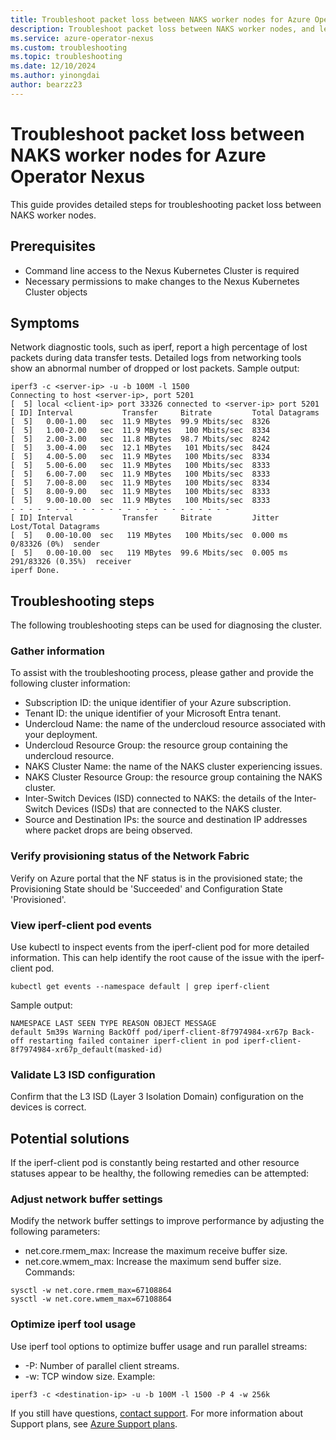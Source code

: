 ```yaml
---
title: Troubleshoot packet loss between NAKS worker nodes for Azure Operator Nexus
description: Troubleshoot packet loss between NAKS worker nodes, and learn how to debug the issue.
ms.service: azure-operator-nexus
ms.custom: troubleshooting
ms.topic: troubleshooting
ms.date: 12/10/2024
ms.author: yinongdai    
author: bearzz23
---
```

# Troubleshoot packet loss between NAKS worker nodes for Azure Operator Nexus
This guide provides detailed steps for troubleshooting packet loss between NAKS worker nodes.

## Prerequisites

* Command line access to the Nexus Kubernetes Cluster is required
* Necessary permissions to make changes to the Nexus Kubernetes Cluster objects

## Symptoms

Network diagnostic tools, such as iperf, report a high percentage of lost packets during data transfer tests. Detailed logs from networking tools show an abnormal number of dropped or lost packets.
Sample output:
```console
iperf3 -c <server-ip> -u -b 100M -l 1500
Connecting to host <server-ip>, port 5201
[  5] local <client-ip> port 33326 connected to <server-ip> port 5201
[ ID] Interval           Transfer     Bitrate         Total Datagrams
[  5]   0.00-1.00   sec  11.9 MBytes  99.9 Mbits/sec  8326
[  5]   1.00-2.00   sec  11.9 MBytes   100 Mbits/sec  8334
[  5]   2.00-3.00   sec  11.8 MBytes  98.7 Mbits/sec  8242
[  5]   3.00-4.00   sec  12.1 MBytes   101 Mbits/sec  8424
[  5]   4.00-5.00   sec  11.9 MBytes   100 Mbits/sec  8334
[  5]   5.00-6.00   sec  11.9 MBytes   100 Mbits/sec  8333
[  5]   6.00-7.00   sec  11.9 MBytes   100 Mbits/sec  8333
[  5]   7.00-8.00   sec  11.9 MBytes   100 Mbits/sec  8334
[  5]   8.00-9.00   sec  11.9 MBytes   100 Mbits/sec  8333
[  5]   9.00-10.00  sec  11.9 MBytes   100 Mbits/sec  8333
- - - - - - - - - - - - - - - - - - - - - - - - -
[ ID] Interval           Transfer     Bitrate         Jitter    Lost/Total Datagrams
[  5]   0.00-10.00  sec   119 MBytes   100 Mbits/sec  0.000 ms  0/83326 (0%)  sender
[  5]   0.00-10.00  sec   119 MBytes  99.6 Mbits/sec  0.005 ms  291/83326 (0.35%)  receiver
iperf Done.
```

## Troubleshooting steps
The following troubleshooting steps can be used for diagnosing the cluster.

### Gather information
To assist with the troubleshooting process, please gather and provide the following cluster information:

* Subscription ID: the unique identifier of your Azure subscription.
* Tenant ID: the unique identifier of your Microsoft Entra tenant.
* Undercloud Name: the name of the undercloud resource associated with your deployment.
* Undercloud Resource Group: the resource group containing the undercloud resource.
* NAKS Cluster Name: the name of the NAKS cluster experiencing issues.
* NAKS Cluster Resource Group: the resource group containing the NAKS cluster.
* Inter-Switch Devices (ISD) connected to NAKS: the details of the Inter-Switch Devices (ISDs) that are connected to the NAKS cluster.
* Source and Destination IPs: the source and destination IP addresses where packet drops are being observed.

### Verify provisioning status of the Network Fabric
Verify on Azure portal that the NF status is in the provisioned state; the Provisioning State should be 'Succeeded' and Configuration State 'Provisioned'.

### View iperf-client pod events
Use kubectl to inspect events from the iperf-client pod for more detailed information. This can help identify the root cause of the issue with the iperf-client pod.
```console
kubectl get events --namespace default | grep iperf-client
```
Sample output:
```console
NAMESPACE LAST SEEN TYPE REASON OBJECT MESSAGE 
default 5m39s Warning BackOff pod/iperf-client-8f7974984-xr67p Back-off restarting failed container iperf-client in pod iperf-client-8f7974984-xr67p_default(masked-id)
```

### Validate L3 ISD configuration
Confirm that the L3 ISD (Layer 3 Isolation Domain) configuration on the devices is correct. 

## Potential solutions
If the iperf-client pod is constantly being restarted and other resource statuses appear to be healthy, the following remedies can be attempted:

### Adjust network buffer settings
Modify the network buffer settings to improve performance by adjusting the following parameters:
* net.core.rmem_max: Increase the maximum receive buffer size.
* net.core.wmem_max: Increase the maximum send buffer size.
Commands:
```console
sysctl -w net.core.rmem_max=67108864
sysctl -w net.core.wmem_max=67108864
```

### Optimize iperf tool usage
Use iperf tool options to optimize buffer usage and run parallel streams:
* -P: Number of parallel client streams.
* -w: TCP window size.
Example:
```console
iperf3 -c <destination-ip> -u -b 100M -l 1500 -P 4 -w 256k
```

If you still have questions, [contact support](https://portal.azure.com/?#blade/Microsoft_Azure_Support/HelpAndSupportBlade).
For more information about Support plans, see [Azure Support plans](https://azure.microsoft.com/support/plans/response/).